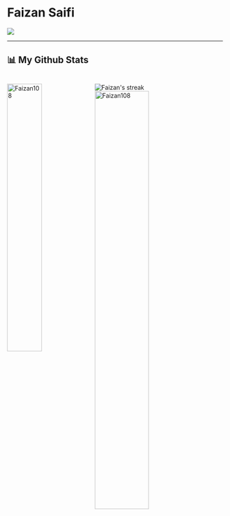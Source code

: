 # Faizan Saifi

![](https://visitor-badge.glitch.me/badge?page_id=Faizan108)

---
## 📊 My Github Stats
<br/>

  <img title="🔥 Get streak stats for your profile at git.io/streak-stats" alt="Faizan's streak" src="https://github-readme-streak-stats.herokuapp.com/?user=Faizan108&theme=black-ice&hide_border=true&stroke=0000&background=060A0CD0"/>
    <img align="left" src="https://github-readme-stats.vercel.app/api/top-langs?username=Faizan108&show_icons=true&theme=dark&locale=en&layout=compact" width="40%"  alt="Faizan108" />
    <img align="center" src="https://github-readme-stats.vercel.app/api?username=Faizan108&show_icons=true&theme=dark&locale=en" width="50%" alt="Faizan108" />
<br/>
